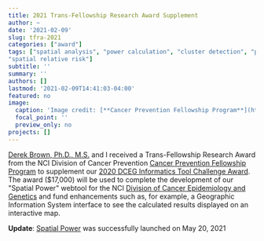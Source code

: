 ```yaml
---
title: 2021 Trans-Fellowship Research Award Supplement
author: ~
date: '2021-02-09'
slug: tfra-2021
categories: ["award"]
tags: ["spatial analysis", "power calculation", "cluster detection", "point pattern", "kernel density estimation", 
"spatial relative risk"]
subtitle: ''
summary: ''
authors: []
lastmod: '2021-02-09T14:41:03-04:00'
featured: no
image:
  caption: 'Image credit: [**Cancer Prevention Fellowship Program**](https://cpfp.cancer.gov/)'
  focal_point: ''
  preview_only: no
projects: []
---
```


[Derek Brown, Ph.D., M.S.](https://dceg.cancer.gov/fellowship-training/fellowship-experience/meet-fellows/iteb/brown-derek) and I received a Trans-Fellowship Research Award from the NCI Division of Cancer Prevention [Cancer Prevention Fellowship Program](https://cpfp.cancer.gov/) to supplement our [2020 DCEG Informatics Tool Challenge Award](/post/tools). The award ($17,000) will be used to complete the development of our "Spatial Power" webtool for the NCI [Division of Cancer Epidemiology and Genetics](https://dceg.cancer.gov/) and fund enhancements such as, for example, a Geographic Information System interface to see the calculated results displayed on an interactive map.

**Update**: [Spatial Power](https://analysistools.cancer.gov/spatial-power) was successfully launched on May 20, 2021